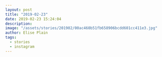 ```yaml
---
layout: post
title: "2019-02-23"
date: 2019-02-23 15:24:04
description: 
image: "/assets/stories/201902/00ac460b51fb658906bcdd601cc411e3.jpg"
author: Elise Plain
tags: 
  - stories
  - instagram
---
```



<p></p>

